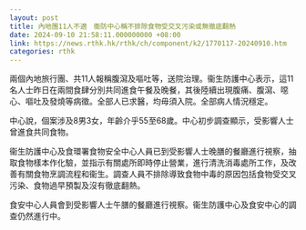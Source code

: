 ```yaml
---
layout: post
title: 內地團11人不適　衞防中心稱不排除食物受交叉污染或無徹底翻熱
date: 2024-09-10 21:58:11.000000000 +08:00
link: https://news.rthk.hk/rthk/ch/component/k2/1770117-20240910.htm
categories: rthk
---
```


兩個內地旅行團、共11人報稱腹瀉及嘔吐等，送院治理。衞生防護中心表示，這11名人士昨日在兩間食肆分別共同進食午餐及晚餐，其後陸續出現腹痛、腹瀉、噁心、嘔吐及發燒等病徵。全部人已求醫，均毋須入院。全部病人情況穩定。

中心說，個案涉及8男3女，年齡介乎55至68歲。中心初步調查顯示，受影響人士曾進食共同食物。

衞生防護中心及食環署食物安全中心人員已到受影響人士晚膳的餐廳進行視察，抽取食物樣本作化驗，並指示有關處所即時停止營業，進行清洗消毒處所工作，及改善有關食物烹調流程和衞生。調查人員不排除導致食物中毒的原因包括食物受交叉污染、食物過早預製及沒有徹底翻熱。

食安中心人員會到受影響人士午膳的餐廳進行視察。衞生防護中心及食安中心的調查仍然進行中。
